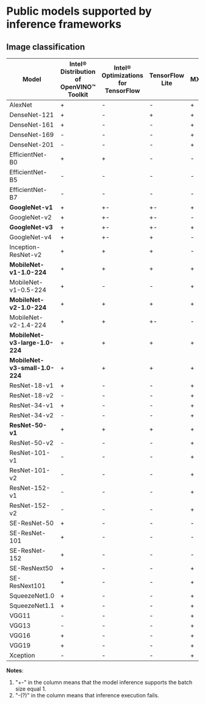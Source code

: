 # Public models supported by inference frameworks

## Image classification

Model | Intel® Distribution<br>of OpenVINO™ Toolkit | Intel® Optimizations<br>for TensorFlow | TensorFlow<br>Lite | MXNet |
-|-|-|-|-|
AlexNet|+|-|-|+|
DenseNet-121|+|-|+|+|
DenseNet-161|+|-|-|+|
DenseNet-169|-|-|-|+|
DenseNet-201|-|-|-|+|
EfficientNet-B0|+|+|-|-|
EfficientNet-B5|-|-|-|-|
EfficientNet-B7|-|-|-|-|
**GoogleNet-v1**|+|+-|+-|+|
GoogleNet-v2|+|+-|+-|-|
**GoogleNet-v3**|+|+-|+-|+|
GoogleNet-v4|+|+-|+|-|
Inception-ResNet-v2|+|+|+|-|
**MobileNet-v1-1.0-224**|+|+|+|+|
MobileNet-v1-0.5-224|+|-|-|+|
**MobileNet-v2-1.0-224**|+|+|+|+|
MobileNet-v2-1.4-224|+|+|+-|-|
**MobileNet-v3-large-1.0-224**|+|+|+|+|
**MobileNet-v3-small-1.0-224**|+|+|+|+|
ResNet-18-v1|+|-|-|+|
ResNet-18-v2|-|-|-|+|
ResNet-34-v1|+|-|-|+|
ResNet-34-v2|-|-|-|+|
**ResNet-50-v1**|+|+|+|+|
ResNet-50-v2|-|-|-|+|
ResNet-101-v1|-|-|-|+|
ResNet-101-v2|-|-|-|+|
ResNet-152-v1|-|-|-|+|
ResNet-152-v2|-|-|-|+|
SE-ResNet-50|+|-|-|-|
SE-ResNet-101|+|-|-|-|
SE-ResNet-152|+|-|-|-|
SE-ResNext50|+|-|-|+|
SE-ResNext101|+|-|-|+|
SqueezeNet1.0|+|-|-|+|
SqueezeNet1.1|+|-|-|+|
VGG11|-|-|-|+|
VGG13|-|-|-|+|
VGG16|+|-|-|+|
VGG19|+|-|-|+|
Xception|-|-|-|+|

**Notes**:
1. "+-" in the column means that the model inference supports
   the batch size equal 1.
1. "-(?)" in the column means that inference execution fails.
